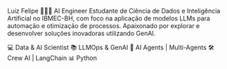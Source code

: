 Luiz Felipe 👨🏽‍💻
AI Engineer
Estudante de Ciência de Dados e Inteligência Artificial no IBMEC-BH, com foco na aplicação de modelos LLMs para automação e otimização de processos. Apaixonado por explorar e desenvolver soluções inovadoras utilizando GenAI.

💻 Data & AI Scientist
📚 LLMOps & GenAI
🤖 AI Agents | Multi-Agents
🛠 Crew AI | LangChain
📊 Python
